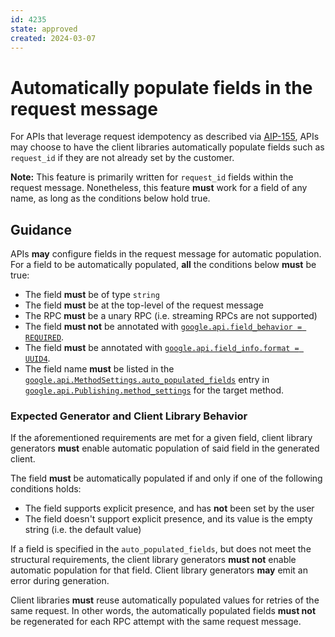 ```yaml
---
id: 4235
state: approved
created: 2024-03-07
---
```


# Automatically populate fields in the request message

For APIs that leverage request idempotency as described via [AIP-155], APIs may
choose to have the client libraries automatically populate fields such as
`request_id` if they are not already set by the customer.

**Note:** This feature is primarily written for `request_id` fields within the
request message. Nonetheless, this feature **must** work for a field of any
name, as long as the conditions below hold true.

## Guidance

APIs **may** configure fields in the request message for automatic population.
For a field to be automatically populated, **all** the conditions below
**must** be true:

- The field **must** be of type `string`
- The field **must** be at the top-level of the request message
- The RPC **must** be a unary RPC (i.e. streaming RPCs are not supported)
- The field **must not** be annotated
  with [`google.api.field_behavior = REQUIRED`][required].
- The field **must** be annotated
  with [`google.api.field_info.format = UUID4`][uuid4].
- The field name **must** be listed
  in the [`google.api.MethodSettings.auto_populated_fields`][apf] entry
  in [`google.api.Publishing.method_settings`][apf]
  for the target method.

### Expected Generator and Client Library Behavior

If the aforementioned requirements are met for a given field, client library
generators **must** enable automatic population of said field in the
generated client.

The field **must** be automatically populated if and only if one of the
following conditions holds:

- The field supports explicit presence, and has **not** been set by the user
- The field doesn't support explicit presence, and its value is the empty
  string (i.e. the default value)

If a field is specified in the `auto_populated_fields`, but does not meet the
structural requirements, the client library generators **must not** enable
automatic population for that field. Client library generators **may** emit an
error during generation.

Client libraries **must** reuse automatically populated values for retries of
the same request. In other words, the automatically populated fields
**must not** be regenerated for each RPC attempt with the same request message.

[AIP-155]: https://google.aip.dev/155

[apf]: https://github.com/googleapis/googleapis/blob/master/google/api/client.proto

[uuid4]: https://google.aip.dev/202#uuid4

[required]: https://google.aip.dev/203#required

